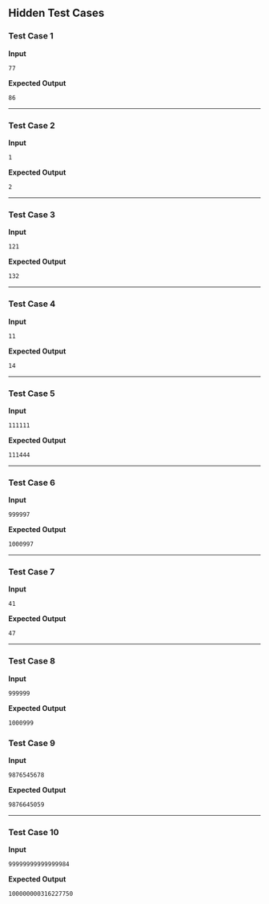 ## Hidden Test Cases

### Test Case 1
**Input**
```
77
```
**Expected Output**
```
86
```
---

### Test Case 2
**Input**
```
1
```
**Expected Output**
```
2
```

---

### Test Case 3
**Input**
```
121
```
**Expected Output**
```
132
```

---

### Test Case 4
**Input**
```
11
```
**Expected Output**
```
14
```

---

### Test Case 5
**Input**
```
111111
```
**Expected Output**
```
111444
```

---

### Test Case 6
**Input**
```
999997
```
**Expected Output**
```
1000997
```

---

### Test Case 7
**Input**
```
41
```
**Expected Output**
```
47
```

---

### Test Case 8
**Input**
```
999999
```
**Expected Output**
```
1000999
```

### Test Case 9
**Input**
```
9876545678
```
**Expected Output**
```
9876645059
```

---

### Test Case 10
**Input**

```
99999999999999984
```
**Expected Output**
```
100000000316227750
```